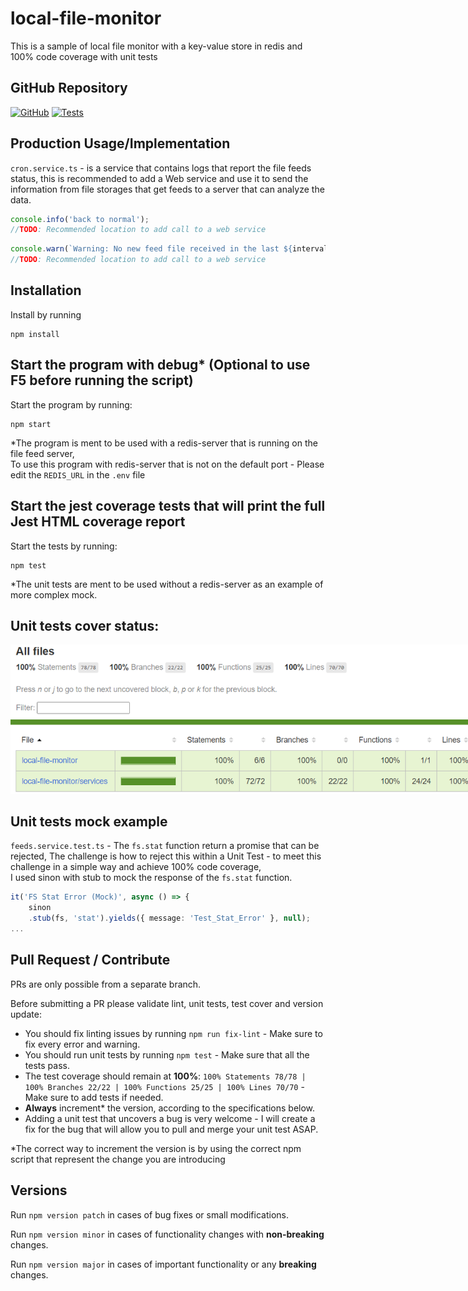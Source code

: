 # local-file-monitor
This is a sample of local file monitor with a key-value store in redis and 100% code coverage with unit tests

## GitHub Repository
[![`GitHub`](https://img.shields.io/github/package-json/v/OrenVilderman/local-file-monitor?logo=github)](https://github.com/OrenVilderman/local-file-monitor.git)
[![Tests](https://github.com/OrenVilderman/local-file-monitor/actions/workflows/test.yml/badge.svg)](https://github.com/OrenVilderman/local-file-monitor/actions/workflows/test.yml)


## Production Usage/Implementation
`cron.service.ts` - is a service that contains logs that report the file feeds status, this is recommended to add a Web service and use it to send the information from file storages that get feeds to a server that can analyze the data.

```typescript
console.info('back to normal');
//TODO: Recommended location to add call to a web service
```

```typescript
console.warn(`Warning: No new feed file received in the last ${intervalTime} or more minutes`);
//TODO: Recommended location to add call to a web service
```

## Installation
Install by running 
``` 
npm install
```

## Start the program with debug* (Optional to use F5 before running the script)
Start the program by running:
``` 
npm start
```
*The program is ment to be used with a redis-server that is running on the file feed server,  
To use this program with redis-server that is not on the default port - Please edit the `REDIS_URL` in the `.env` file

## Start the jest coverage tests that will print the full Jest HTML coverage report
Start the tests by running:
``` 
npm test
```
*The unit tests are ment to be used without a redis-server as an example of more complex mock.  

## Unit tests cover status:
<img alt="Image_Of_Unit_Tests_Cover_Report" src="images\Unit_Tests_Cover.png" style="min-width:800px; width:1200px;"/>

## Unit tests mock example
`feeds.service.test.ts` - The `fs.stat` function return a promise that can be rejected,
The challenge is how to reject this within a Unit Test - to meet this challenge in a simple way and achieve 100% code coverage,  
I used sinon with stub to mock the response of the `fs.stat` function.
```typescript
it('FS Stat Error (Mock)', async () => {
    sinon
    .stub(fs, 'stat').yields({ message: 'Test_Stat_Error' }, null);
...
```

## Pull Request / Contribute
PRs are only possible from a separate branch.

Before submitting a PR please validate lint, unit tests, test cover and version update:
- You should fix linting issues by running `npm run fix-lint` - Make sure to fix every error and warning.
- You should run unit tests by running `npm test` - Make sure that all the tests pass.
- The test coverage should remain at **100%**: `100% Statements 78/78 | 100% Branches 22/22 | 100% Functions 25/25 | 100% Lines 70/70` - Make sure to add tests if needed.
- **Always** increment* the version, according to the specifications below.
- Adding a unit test that uncovers a bug is very welcome - I will create a fix for the bug that will allow you to pull and merge your unit test ASAP.

*The correct way to increment the version is by using the correct npm script that represent the change you are introducing

## Versions
Run `npm version patch` in cases of bug fixes or small modifications.

Run `npm version minor` in cases of functionality changes with **non-breaking** changes.

Run `npm version major` in cases of important functionality or any **breaking** changes.

